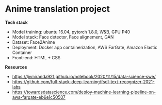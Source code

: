 # **Anime translation project**

**Tech stack**

- Model training: ubuntu 16.04, pytorch 1.8.0, W&B, GPU P40 
- Model stack: Face detector, Face alignement, GAN
- Dataset: Face2Anime 
- Deployment: Docker app containerization, AWS FarGate, Amazon Elastic Container 
- Front-end: HTML + CSS 


**Resources**
 - https://ljvmiranda921.github.io/notebook/2020/11/15/data-science-swe/
 - https://github.com/full-stack-deep-learning/fsdl-text-recognizer-2021-labs
 - https://towardsdatascience.com/deploy-machine-learning-pipeline-on-aws-fargate-eb6e1c50507
